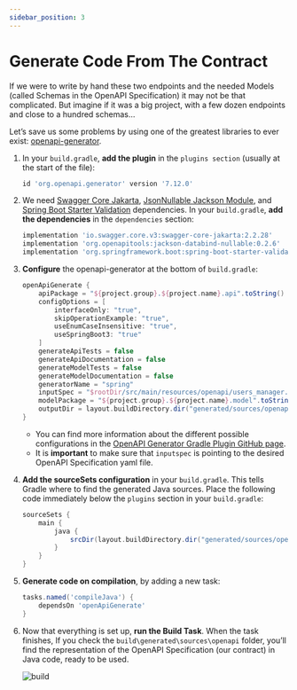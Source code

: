 ```yaml
---
sidebar_position: 3
---
```


# Generate Code From The Contract

If we were to write by hand these two endpoints and the needed Models (called Schemas in the OpenAPI Specification) it may not be that complicated. But imagine if it was a big project, with a few dozen endpoints and close to a hundred schemas…

Let’s save us some problems by using one of the greatest libraries to ever exist: [openapi-generator](https://github.com/OpenAPITools/openapi-generator).

1. In your `build.gradle`, **add the plugin** in the `plugins section` (usually at the start of the file):

    ```groovy
    id 'org.openapi.generator' version '7.12.0'
    ```

2. We need [Swagger Core Jakarta](https://mvnrepository.com/artifact/io.swagger.core.v3/swagger-core-jakarta), [JsonNullable Jackson Module](https://mvnrepository.com/artifact/org.openapitools/jackson-databind-nullable), and [Spring Boot Starter Validation](https://mvnrepository.com/artifact/org.springframework.boot/spring-boot-starter-validation) dependencies. In your `build.gradle`, **add the dependencies** in the `dependencies` section:

    ```groovy
    implementation 'io.swagger.core.v3:swagger-core-jakarta:2.2.28'
    implementation 'org.openapitools:jackson-databind-nullable:0.2.6'
    implementation 'org.springframework.boot:spring-boot-starter-validation'
    ```

3. **Configure** the openapi-generator at the bottom of `build.gradle`:

    ```groovy
    openApiGenerate {
        apiPackage = "${project.group}.${project.name}.api".toString()
        configOptions = [
            interfaceOnly: "true",
            skipOperationExample: "true",
            useEnumCaseInsensitive: "true",
            useSpringBoot3: "true"
        ]
        generateApiTests = false
        generateApiDocumentation = false
        generateModelTests = false
        generateModelDocumentation = false
        generatorName = "spring"
        inputSpec = "$rootDir/src/main/resources/openapi/users_manager.yaml".toString()
        modelPackage = "${project.group}.${project.name}.model".toString()
        outputDir = layout.buildDirectory.dir("generated/sources/openapi").get().asFile.toString()
    }
    ```

    * You can find more information about the different possible configurations in the [OpenAPI Generator Gradle Plugin GitHub page](https://github.com/OpenAPITools/openapi-generator/tree/master/modules/openapi-generator-gradle-plugin).
    * It is **important** to make sure that `inputspec` is pointing to the desired OpenAPI Specification yaml file.

4. **Add the sourceSets configuration** in your `build.gradle`. This tells Gradle where to find the generated Java sources. Place the following code immediately below the `plugins` section in your `build.gradle`:

   ```groovy
   sourceSets {
       main {
           java {
               srcDir(layout.buildDirectory.dir("generated/sources/openapi/src/main/java"))
           }
       }
   }
   ```

5. **Generate code on compilation**, by adding a new task:

    ```groovy
    tasks.named('compileJava') {
        dependsOn 'openApiGenerate'
    }
    ```

6. Now that everything is set up, **run the Build Task**. When the task finishes, If you check the `build\generated\sources\openapi` folder, you’ll find the representation of the OpenAPI Specification (our contract) in Java code, ready to be used.

   <div>
     <img src={require('@site/static/img/contract-driven-development/build.png').default} alt="build" />
   </div>